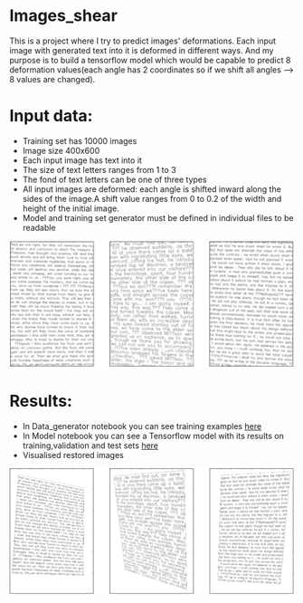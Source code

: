 # Images_shear

   This is a project where I try to predict images' deformations. Each input image with 
   generated text into it is deformed in different ways. And my purpose is to build a tensorflow
   model which would be capable to predict 8 deformation values(each angle has 2 coordinates so
   if we shift all angles --> 8 values are changed).
# Input data:
  * Training set has 10000 images
  * Image size 400x600
  * Each input image has text into it
  * The size of text letters ranges from 1 to 3
  * The fond of text letters can be one of three types
  * All input images are deformed: each angle is shifted inward along the sides of the image.A shift value ranges from 0 to 0.2 of the width and height of the initial image.
  * Model and training set generator must be defined in individual files to be readable
  
  <img src="Restored.png" width="900px">
  
# Results:
 * In Data_generator notebook you can see training examples [here](https://github.com/NevzaimnayaLove/images_shear/blob/master/Data_generator.ipynb)
 * In Model notebook you can see a Tensorflow model with its results on training,validation and test sets [here](https://github.com/NevzaimnayaLove/images_shear/blob/master/Model.ipynb)
 * Visualised restored images
 
 <img src="Initial.png" width="900px">
  
